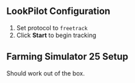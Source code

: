 ## LookPilot Configuration
1. Set protocol to `freetrack`
2. Click **Start** to begin tracking

## Farming Simulator 25 Setup
Should work out of the box. 